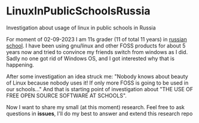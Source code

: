 # LinuxInPublicSchoolsRussia
Investigation about usage of linux in public schools in Russia

For moment of 02-09-2023 I am 11s grader (11 of total 11 years) in [russian school](http://sgls.admsurgut.ru/).
I have been using gnu/linux and other FOSS products for about 5 years now and tried to convince my friends switch from windows as I did. Sadly no one got rid of Windows OS, and I got interested why that is happening.

After some investigation an idea struck me: "Nobody knows about beauty of Linux because nobody uses it! If only more FOSS is going to be used in our schools..." And that is starting point of investigation about "THE USE OF FREE OPEN SOURCE SOFTWARE AT SCHOOLS".

Now I want to share my small (at this moment) research.
Feel free to ask questions in **issues**, I'll do my best to answer and extend this research repo
